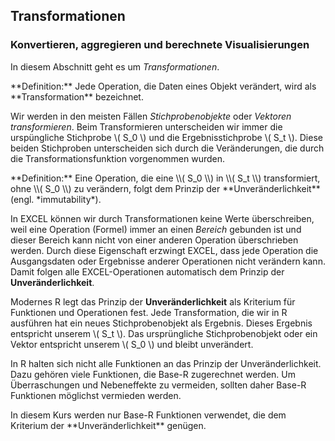 ## Transformationen 

### Konvertieren, aggregieren und berechnete Visualisierungen

In diesem Abschnitt geht es um *Transformationen*. 

<p class="alert alert-primary" markdown=1>
**Definition:** Jede Operation, die Daten eines Objekt verändert, wird als **Transformation** bezeichnet.
</p>

Wir werden in den meisten Fällen *Stichprobenobjekte* oder *Vektoren* *transformieren*. Beim Transformieren unterscheiden wir immer die urspüngliche Stichprobe \\( S_0 \\) und die Ergebnisstichprobe \\( S_t \\). Diese beiden Stichproben unterscheiden sich durch die Veränderungen, die durch die Transformationsfunktion vorgenommen wurden. 

<p class="alert alert-primary" markdown=1>
**Definition:** Eine Operation, die eine \\( S_0 \\) in \\( S_t \\) transformiert, ohne \\( S_0 \\) zu verändern, folgt dem Prinzip der **Unveränderlichkeit** (engl. *immutability*). 
</p>

In EXCEL können wir durch Transformationen keine Werte überschreiben, weil eine Operation (Formel) immer an einen *Bereich* gebunden ist und dieser Bereich kann nicht von einer anderen Operation überschrieben werden. Durch diese Eigenschaft erzwingt EXCEL, dass jede Operation die Ausgangsdaten oder Ergebnisse anderer Operationen nicht verändern kann. Damit folgen alle EXCEL-Operationen automatisch dem Prinzip der **Unveränderlichkeit**.

Modernes R legt das Prinzip der **Unveränderlichkeit** als Kriterium für Funktionen und Operationen fest. Jede Transformation, die wir in R ausführen hat ein neues Stichprobenobjekt als Ergebnis. Dieses Ergebnis entspricht unserem \\( S_t \\). Das ursprüngliche Stichprobenobjekt oder ein Vektor entspricht unserem \\( S_0 \\) und bleibt unverändert. 

<p class="alert alert-danger" markdown=1>
In R halten sich nicht alle Funktionen an das Prinzip der Unveränderlichkeit. Dazu gehören viele Funktionen, die Base-R zugerechnet werden. Um Überraschungen und Nebeneffekte zu vermeiden, sollten daher Base-R Funktionen möglichst vermieden werden. 
</p>

<p class="alert alert-info" markdown=1>
In diesem Kurs werden nur Base-R Funktionen verwendet, die dem Kriterium der **Unveränderlichkeit** genügen.
</p>

